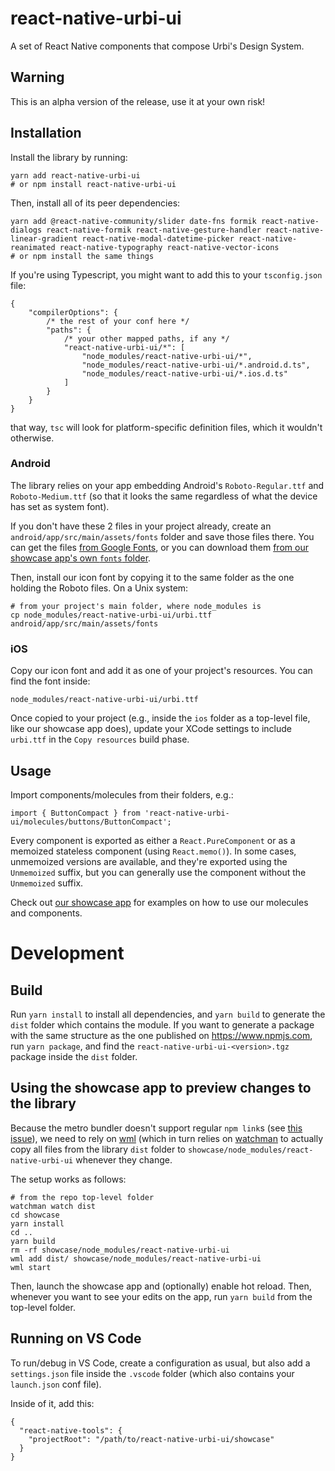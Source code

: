 # react-native-urbi-ui

A set of React Native components that compose Urbi's Design System.

## Warning

This is an alpha version of the release, use it at your own risk!

## Installation

Install the library by running:

    yarn add react-native-urbi-ui
    # or npm install react-native-urbi-ui

Then, install all of its peer dependencies:

    yarn add @react-native-community/slider date-fns formik react-native-dialogs react-native-formik react-native-gesture-handler react-native-linear-gradient react-native-modal-datetime-picker react-native-reanimated react-native-typography react-native-vector-icons
    # or npm install the same things

If you're using Typescript, you might want to add this to your `tsconfig.json` file:

    {
        "compilerOptions": {
            /* the rest of your conf here */
            "paths": {
                /* your other mapped paths, if any */
                "react-native-urbi-ui/*": [
                    "node_modules/react-native-urbi-ui/*",
                    "node_modules/react-native-urbi-ui/*.android.d.ts",
                    "node_modules/react-native-urbi-ui/*.ios.d.ts"
                ]
            }
        }
    }

that way, `tsc` will look for platform-specific definition files, which it wouldn't otherwise.

### Android

The library relies on your app embedding Android's `Roboto-Regular.ttf` and `Roboto-Medium.ttf` (so that it looks the same regardless of what the device has set as system font).

If you don't have these 2 files in your project already, create an `android/app/src/main/assets/fonts` folder and save those files there. You can get the files [from Google Fonts][4], or you can download them [from our showcase app's own `fonts` folder][5].

Then, install our icon font by copying it to the same folder as the one holding the Roboto files. On a Unix system:

    # from your project's main folder, where node_modules is
    cp node_modules/react-native-urbi-ui/urbi.ttf android/app/src/main/assets/fonts

### iOS

Copy our icon font and add it as one of your project's resources. You can find the font inside:

    node_modules/react-native-urbi-ui/urbi.ttf

Once copied to your project (e.g., inside the `ios` folder as a top-level file, like our showcase app does), update your XCode settings to include `urbi.ttf` in the `Copy resources` build phase.

## Usage

Import components/molecules from their folders, e.g.:

    import { ButtonCompact } from 'react-native-urbi-ui/molecules/buttons/ButtonCompact';

Every component is exported as either a `React.PureComponent` or as a memoized stateless component (using `React.memo()`). In some cases, unmemoized versions are available, and they're exported using the `Unmemoized` suffix, but you can generally use the component without the `Unmemoized` suffix.

Check out [our showcase app][6] for examples on how to use our molecules and components.

# Development

## Build

Run `yarn install` to install all dependencies, and `yarn build` to generate the `dist` folder which contains the module. If you want to generate a package with the same structure as the one published on https://www.npmjs.com, run `yarn package`, and find the `react-native-urbi-ui-<version>.tgz` package inside the `dist` folder.

## Using the showcase app to preview changes to the library

Because the metro bundler doesn't support regular `npm link`s (see [this issue][1]), we need to rely on [wml][2] (which in turn relies on [watchman][3] to actually copy all files from the library `dist` folder to `showcase/node_modules/react-native-urbi-ui` whenever they change.

The setup works as follows:

    # from the repo top-level folder
    watchman watch dist
    cd showcase
    yarn install
    cd ..
    yarn build
    rm -rf showcase/node_modules/react-native-urbi-ui
    wml add dist/ showcase/node_modules/react-native-urbi-ui
    wml start

Then, launch the showcase app and (optionally) enable hot reload. Then, whenever you want to see your edits on the app, run `yarn build` from the top-level folder.

## Running on VS Code

To run/debug in VS Code, create a configuration as usual, but also add a `settings.json` file inside the `.vscode` folder (which also contains your `launch.json` conf file).

Inside of it, add this:

    {
      "react-native-tools": {
        "projectRoot": "/path/to/react-native-urbi-ui/showcase"
      }
    }

[1]: https://github.com/facebook/metro/issues/1
[2]: https://github.com/wix/wml
[3]: https://github.com/facebook/watchman
[4]: https://fonts.google.com/specimen/Roboto
[5]: https://github.com/urbi-mobility/react-native-urbi-ui/tree/master/showcase/android/app/src/main/assets/fonts
[6]: https://github.com/urbi-mobility/react-native-urbi-ui/tree/master/showcase
